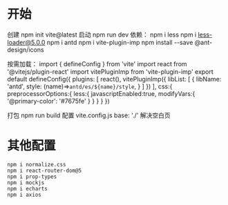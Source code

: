 # 开始
  创建 npm init vite@latest
  启动 npm run dev
  依赖：
  npm i less
  npm i less-loader@5.0.0
  npm i antd
  npm i vite-plugin-imp
  npm install --save @ant-design/icons
  
  按需加载：
  import { defineConfig } from 'vite'
  import react from '@vitejs/plugin-react'
  import vitePluginImp from 'vite-plugin-imp'
  export default defineConfig({
    plugins: [
      react(),
      vitePluginImp({
        libList: [
          {
            libName: 'antd',
            style: (name)=>`antd/es/${name}/style`,
          }
        ]
      })
    ],
    css:{
      preprocessorOptions:{
        less:{
          javascriptEnabled:true,
          modifyVars:{
            '@primary-color': '#7675fe'
          }
        }
      }
    }
  })

  打包 npm run build
  配置 vite.config.js   base: './'  解决空白页

  # 其他配置
    npm i normalize.css
    npm i react-router-dom@5
    npm i prop-types
    npm i mockjs
    npm i echarts
    npm i axios